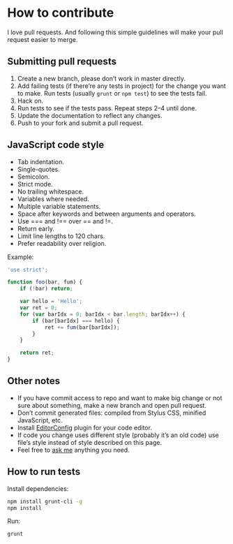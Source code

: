 # How to contribute

I love pull requests. And following this simple guidelines will make your pull request easier to merge.


## Submitting pull requests

1. Create a new branch, please don’t work in master directly.
2. Add failing tests (if there’re any tests in project) for the change you want to make. Run tests (usually `grunt` or `npm test`) to see the tests fail.
3. Hack on.
4. Run tests to see if the tests pass. Repeat steps 2–4 until done.
5. Update the documentation to reflect any changes.
6. Push to your fork and submit a pull request.


## JavaScript code style

- Tab indentation.
- Single-quotes.
- Semicolon.
- Strict mode.
- No trailing whitespace.
- Variables where needed.
- Multiple variable statements.
- Space after keywords and between arguments and operators.
- Use === and !== over == and !=.
- Return early.
- Limit line lengths to 120 chars.
- Prefer readability over religion.

Example:

```js
'use strict';

function foo(bar, fum) {
    if (!bar) return;

    var hello = 'Hello';
    var ret = 0;
    for (var barIdx = 0; barIdx < bar.length; barIdx++) {
        if (bar[barIdx] === hello) {
            ret += fum(bar[barIdx]);
        }
    }

    return ret;
}
```


## Other notes

- If you have commit access to repo and want to make big change or not sure about something, make a new branch and open pull request.
- Don’t commit generated files: compiled from Stylus CSS, minified JavaScript, etc.
- Install [EditorConfig](http://editorconfig.org/) plugin for your code editor.
- If code you change uses different style (probably it’s an old code) use file’s style instead of style described on this page.
- Feel free to [ask me](http://sapegin.me/contacts) anything you need.


## How to run tests

Install dependencies:

```bash
npm install grunt-cli -g
npm install
```

Run:

```bash
grunt
```
